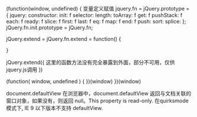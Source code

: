 (function(window, undefined) {
  变量定义赋值
  jquery.fn = jQuery.prototype = {
    jquery:
    constructor:
    init: f
    selector:
    length:
    toArray: f
    get: f
    pushStack: f
    each: f
    ready: f
    slice: f
    first: f
    last: f
    eq: f
    map: f
    end: f
    push:
    sort:
    splice:
  };
  jQuery.fn.init.prototype = jQuery.fn;
  <!-- 扩展函数的定义 -->
  jQuery.extend = jQuery.fn.extend = function() {

  }
  <!-- 扩展函数调用 -->
  jQuery.extend({
    这里的函数方法没有完全暴露到外面，部分不可用，仅供jquery.js调用
  })

  (function( window, undefined ) {
    <!-- Sizzle -->
  })(window)
})(window)

document.defaultView
  在浏览器中，document.defaultView 返回与文档关联的窗口对象，如果没有，则返回 null。This property is read-only. 在quirksmode模式下, IE 9 以下版本不支持 defaultView.
